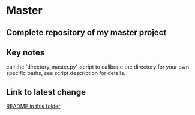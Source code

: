 Master
======
Complete repository of my master project
---------------------------------------------

Key notes
----------
call the 'directory_master.py'-script to calibrate the directory for your own specific paths, see script description for details.

Link to latest change
-----------------------
[README in this folder](bestfit_param_omega/resolution_analysis)
